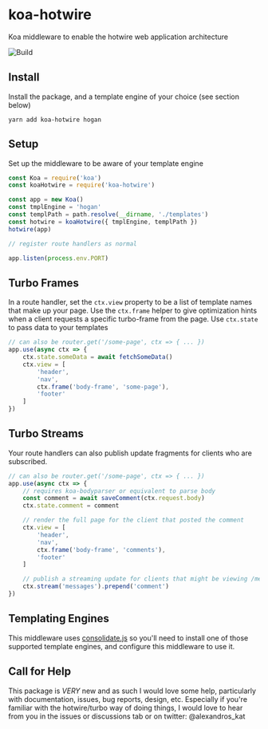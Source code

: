 # koa-hotwire

Koa middleware to enable the hotwire web application architecture

![Build](https://github.com/akatechis/koa-hotwire/actions/workflows/ci.yml/badge.svg)

## Install

Install the package, and a template engine of your choice (see section below)

```shell
yarn add koa-hotwire hogan
```

## Setup

Set up the middleware to be aware of your template engine

```ts
const Koa = require('koa')
const koaHotwire = require('koa-hotwire')

const app = new Koa()
const tmplEngine = 'hogan'
const templPath = path.resolve(__dirname, './templates')
const hotwire = koaHotwire({ tmplEngine, templPath })
hotwire(app)

// register route handlers as normal

app.listen(process.env.PORT)
```

## Turbo Frames

In a route handler, set the `ctx.view` property to be a list of template names
that make up your page. Use the `ctx.frame` helper to give optimization hints
when a client requests a specific turbo-frame from the page. Use `ctx.state` to
pass data to your templates

```ts
// can also be router.get('/some-page', ctx => { ... })
app.use(async ctx => {
    ctx.state.someData = await fetchSomeData()
    ctx.view = [
        'header',
        'nav',
        ctx.frame('body-frame', 'some-page'),
        'footer'
    ]
})
```

## Turbo Streams

Your route handlers can also publish update fragments for clients who are
subscribed.

```ts
// can also be router.get('/some-page', ctx => { ... })
app.use(async ctx => {
    // requires koa-bodyparser or equivalent to parse body
    const comment = await saveComment(ctx.request.body)
    ctx.state.comment = comment

    // render the full page for the client that posted the comment
    ctx.view = [
        'header',
        'nav',
        ctx.frame('body-frame', 'comments'),
        'footer'
    ]

    // publish a streaming update for clients that might be viewing /messages
    ctx.stream('messages').prepend('comment')
})
```

## Templating Engines

This middleware uses [consolidate.js](https://www.npmjs.com/package/consolidate)
so you'll need to install one of those supported template engines, and
configure this middleware to use it.

## Call for Help

This package is *VERY* new and as such I would love some help, particularly
with documentation, issues, bug reports, design, etc. Especially if you're
familiar with the hotwire/turbo way of doing things, I would love to hear from
you in the issues or discussions tab or on twitter: @alexandros_kat
